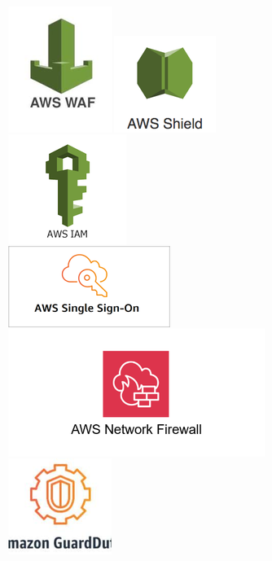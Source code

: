 ![](./Images/AWS_WAF_Logo.jpg) 
![](./Images/AWS-Shield-Logo.png)
![](./Images/IAM.png)
![](./Images/SSO.png)
![](./Images/NetworkFireWall.png)
![](./Images/GaurdDuty.jpg)
